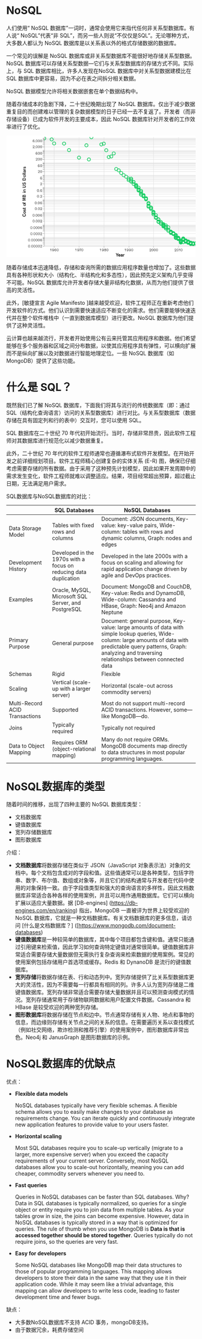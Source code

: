 # NoSQL

人们使用“ NoSQL 数据库”一词时，通常会使用它来指代任何非关系型数据库。有人说“ NoSQL”代表“非 SQL”，而另一些人则说“不仅仅是SQL”。无论哪种方式，大多数人都认为 NoSQL 数据库是以关系表以外的格式存储数据的数据库。

一个常见的误解是 NoSQL 数据库或非关系型数据库不能很好地存储关系型数据。NoSQL 数据库可以存储关系型数据—它们与关系型数据库的存储方式不同。实际上，与 SQL 数据库相比，许多人发现在NoSQL 数据库中对关系型数据建模比在SQL 数据库中更容易，因为不必在表之间拆分相关数据。

NoSQL 数据模型允许将相关数据嵌套在单个数据结构中。

随着存储成本的急剧下降，二十世纪晚期出现了 NoSQL 数据库。仅出于减少数据重复目的而创建难以管理的复杂数据模型的日子已经一去不复返了。开发者（而非存储设备）已成为软件开发的主要成本，因此 NoSQL 数据库针对开发者的工作效率进行了优化。

![mongoDB](NoSQL.assets/mongoDB.png)

随着存储成本迅速降低，存储和查询所需的数据应用程序数量也增加了。这些数据具有各种形状和大小（结构化、半结构化和多态性），因此预先定义架构几乎变得不可能。NoSQL 数据库允许开发者存储大量非结构化数据，从而为他们提供了很高的灵活性。

此外，[敏捷宣言 Agile Manifesto ]越来越受欢迎，软件工程师正在重新考虑他们开发软件的方式。他们认识到需要快速适应不断变化的需求。他们需要能够快速迭代并在整个软件堆栈中（一直到数据库模型）进行更改。NoSQL 数据库为他们提供了这种灵活性。

云计算也越来越流行，开发者开始使用公有云来托管其应用程序和数据。他们希望能够在多个服务器和区域之间分布数据，以使其应用程序具有弹性，可以横向扩展而不是纵向扩展以及对数据进行智能地理定位。一些 NoSQL 数据库（如 MongoDB）提供了这些功能。

# 什么是 SQL？

既然我们已了解 NoSQL 数据库，下面我们将其与流行的传统数据库（即：通过 SQL（结构化查询语言）访问的关系型数据库）进行对比。与关系型数据库（数据存储在具有固定列和行的表中）交互时，您可以使用 SQL。

SQL 数据库在二十世纪 70 年代初开始流行。当时，存储非常昂贵，因此软件工程师对其数据库进行规范化以减少数据重复。

此外，二十世纪 70 年代的软件工程师通常也遵循瀑布式软件开发模型。在开始开发之前详细规划项目。软件工程师精心创建复杂的实体关系 (E-R) 图，确保已仔细考虑需要存储的所有数据。由于采用了这种预先计划模型，因此如果开发周期中的需求发生变化，软件工程师就难以调整适应。结果，项目经常超出预算，超过截止日期，无法满足用户需求。

SQL数据库与NoSQL数据库的对比：

|                                | SQL Databases                                                | NoSQL Databases                                              |
| :----------------------------- | ------------------------------------------------------------ | ------------------------------------------------------------ |
| Data Storage Model             | Tables with fixed rows and columns                           | Document: JSON documents, Key-value: key-value pairs, Wide-column: tables with rows and dynamic columns, Graph: nodes and edges |
| Development History            | Developed in the 1970s with a focus on reducing data duplication | Developed in the late 2000s with a focus on scaling and allowing for rapid application change driven by agile and DevOps practices. |
| Examples                       | Oracle, MySQL, Microsoft SQL Server, and PostgreSQL          | Document: MongoDB and CouchDB, Key-value: Redis and DynamoDB, Wide-column: Cassandra and HBase, Graph: Neo4j and Amazon Neptune |
| Primary Purpose                | General purpose                                              | Document: general purpose, Key-value: large amounts of data with simple lookup queries, Wide-column: large amounts of data with predictable query patterns, Graph: analyzing and traversing relationships between connected data |
| Schemas                        | Rigid                                                        | Flexible                                                     |
| Scaling                        | Vertical (scale-up with a larger server)                     | Horizontal (scale-out across commodity servers)              |
| Multi-Record ACID Transactions | Supported                                                    | Most do not support multi-record ACID transactions. However, some—like MongoDB—do. |
| Joins                          | Typically required                                           | Typically not required                                       |
| Data to Object Mapping         | Requires ORM (object-relational mapping)                     | Many do not require ORMs. MongoDB documents map directly to data structures in most popular programming languages. |

# NoSQL数据库的类型

随着时间的推移，出现了四种主要的 NoSQL 数据库类型：

- 文档数据库
- 键值数据库
- 宽列存储数据库
- 图形数据库

介绍：

- **文档数据库**将数据存储在类似于 JSON（JavaScript 对象表示法）对象的文档中。每个文档包含成对的字段和值。这些值通常可以是各种类型，包括字符串、数字、布尔值、数组或对象等，并且它们的结构通常与开发者在代码中使用的对象保持一致。由于字段值类型和强大的查询语言的多样性，因此文档数据库非常适合各种各样的使用案例，并且可以用作通用数据库。它们可以横向扩展以适应大量数据。据 [DB-engines] (https://db-engines.com/en/ranking) 指出，MongoDB 一直被评为世界上较受欢迎的 NoSQL 数据库，它就是一种文档数据库。有关文档数据库的更多信息，请访问 [什么是文档数据库？] ([https://www.mongodb.com/document-databases)
- **键值数据库**是一种较简单的数据库，其中每个项目都包含键和值。通常只能通过引用键来检索值，因此学习如何查询特定键值对通常很简单。键值数据库非常适合需要存储大量数据但无需执行复杂查询来检索数据的使用案例。常见的使用案例包括存储用户首选项或缓存。Redis 和 DynanoDB 是流行的键值数据库。
- **宽列存储**将数据存储在表、行和动态列中。宽列存储提供了比关系型数据库更大的灵活性，因为不需要每一行都具有相同的列。许多人认为宽列存储是二维键值数据库。宽列存储非常适合需要存储大量数据并且可以预测查询模式的情况。宽列存储通常用于存储物联网数据和用户配置文件数据。Cassandra 和 HBase 是较受欢迎的两种宽列存储。
- **图形数据库**将数据存储在节点和边中。节点通常存储有关人物、地点和事物的信息，而边缘则存储有关节点之间的关系的信息。在需要遍历关系以查找模式（例如社交网络，欺诈检测和推荐引擎）的使用案例中，图形数据库非常出色。Neo4j 和 JanusGraph 是图形数据库的示例。

# NoSQL数据库的优缺点

优点：

- **Flexible data models**

  NoSQL databases typically have very flexible schemas. A flexible schema allows you to easily make changes to your database as requirements change. You can iterate quickly and continuously integrate new application features to provide value to your users faster.

- **Horizontal scaling**

  Most SQL databases require you to scale-up vertically (migrate to a larger, more expensive server) when you exceed the capacity requirements of your current server. Conversely, most NoSQL databases allow you to scale-out horizontally, meaning you can add cheaper, commodity servers whenever you need to.

- **Fast queries**

  Queries in NoSQL databases can be faster than SQL databases. Why? Data in SQL databases is typically normalized, so queries for a single object or entity require you to join data from multiple tables. As your tables grow in size, the joins can become expensive. However, data in NoSQL databases is typically stored in a way that is optimized for queries. The rule of thumb when you use MongoDB is **Data is that is accessed together should be stored together**. Queries typically do not require joins, so the queries are very fast.

- **Easy for developers**

  Some NoSQL databases like MongoDB map their data structures to those of popular programming languages. This mapping allows developers to store their data in the same way that they use it in their application code. While it may seem like a trivial advantage, this mapping can allow developers to write less code, leading to faster development time and fewer bugs.

缺点：

- 大多数NoSQL数据库不支持 ACID 事务，mongoDB支持。
- 由于数据冗余，耗费存储空间